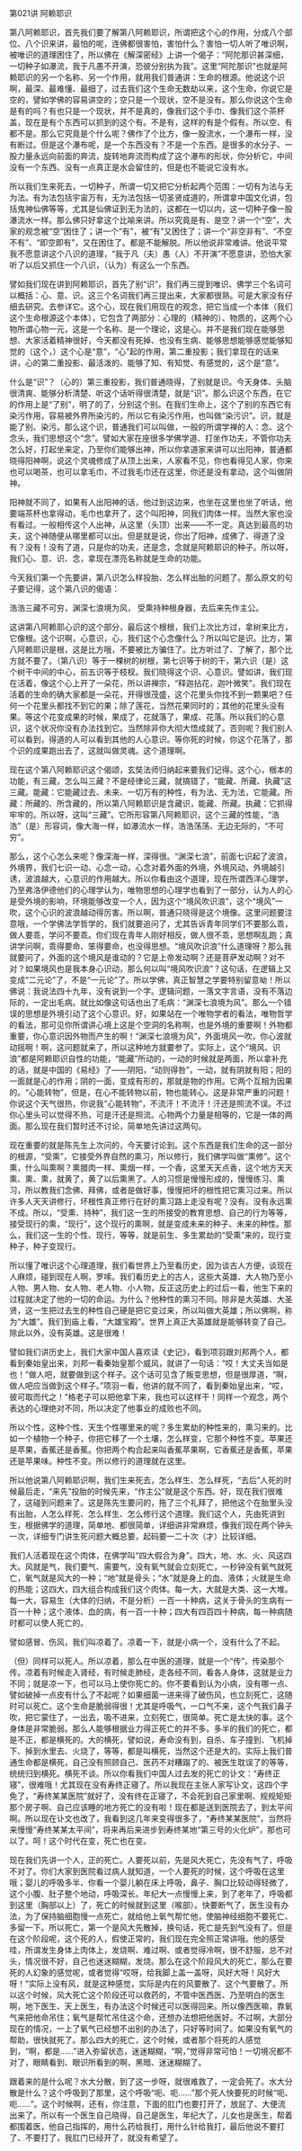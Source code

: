 
第021讲 阿赖耶识

第八阿赖耶识，首先我们要了解第八阿赖耶识，所谓把这个心的作用，分成八个部位、八个识来讲，最怕的呢，连佛都很害怕，害怕什么？害怕一切人听了唯识啊，被唯识的道理困住了，所以佛在《解深密经》上讲一个偈子：“阿陀那识甚深细，一切种子如瀑流，我于凡愚不开演，恐彼分别执为我”。这里“阿陀那识”也就是阿赖耶识的另一个名称、另一个作用，就用我们普通讲：生命的根源。他说这个识啊，最深、最难懂、最细了，过去我们这个生命无数劫以来，这个生命，你说它是空的，譬如学佛的容易讲空的；空只是一个现状，空不是没有。那么你说这个生命是有的吗？有也只是一个现状，并不是真的，像我们这个手巾、像我们这个茶杯盖，现在是有个东西可以抓到的这个有。不是有，这样的有是个假有。所以空、有都不是。那么它究竟是个什么呢？佛作了个比方，像一股流水，一个瀑布一样，没有断过。但是这个瀑布呢，是一个东西没有？不是一个东西。是很多的水分子、一股力量永远向前面的奔流，旋转地奔流而构成了这个瀑布的形状，你分析它，中间没有一个东西、没有一点真正是水会留住的，但是也不能说它没有水。

所以我们生来死去，一切种子，所谓一切又把它分析起两个范围：一切有为法与无为法。有为法包括宇宙万有，无为法包括一切圣贤成道的，所谓拿中国文化讲，包括鬼神仙佛等等，尤其是仙佛证到无为法的，这都在一切以内，这一切种子像一股瀑流水一样。那么佛只好拿这个比喻来讲。所以究竟是有、是空？讲一个“空”，大家的观念被“空”困住了；讲一个“有”，被“有”又困住了；讲一个“非空非有”、“不空不有”、“即空即有”，又在困住了。都是不能解脱。所以他说非常难讲。他说平常我不愿意讲这个八识的道理，“我于凡（夫）愚（人）不开演”不愿意讲，恐怕大家听了以后又抓住一个八识，（认为）有这么一个东西。

譬如我们现在讲到阿赖耶识，首先了别“识”，我们再三提到唯识、佛学三个名词可以概括：心、意、识。这三个名词我们再三提出来，大家都很熟。可是大家没有仔细去研究、去参详它。这个心，现在我们用现在的观念，把它当成一个本体（我们这个生命根源这个本体），它包含了两部分：心理的（精神的）、物质的，这两个心物所谓心物一元，这是一个名称、是一个理论，这是心。并不是我们现在能够思想、大家活着精神很好，今天都没有死掉、也没有生病、能够思想能够感觉能够知觉的（这个，）这个心是“意”，“心”起的作用，第二重投影；我们拿现在的话来讲，心的第二重投影、最活泼的、能够了知、有知觉、有感觉的，这个是“意”。

什么是“识”？（心的）第三重投影，我们普通晓得，了别就是识。今天身体、头脑很清爽、能够分析清楚、听这个话听得很清楚，就是“识”。那么识这个东西，在它的作用上是“了别”，明了的了，分别这个别。在我们生命上，这个了别的东西它有染污作用，容易被外界所染污的，所以它有染污作用，也叫做“染污识”。识，就是能了别、染污。那么这个识，普通我们可以叫做，一般的所谓学禅的人：念、这个念头，我们思想这个“念”。譬如大家在座很多学佛学道、打坐作功夫，不管你功夫怎么好，打起坐来定，乃至你们能够出神，所以你拿道家来讲可以出阳神，普通都晓得阳神啊，说这个灵魂修成了从顶上出来，人家看不见，你也看得见人家，你来也可以喝茶，也可以拿毛巾，不过我毛巾还在这里，你还是没有拿动，这个叫做阴神。

阳神就不同了，如果有人出阳神的话，他过到这边来，也坐在这里也坐了听话，他要端茶杯也拿得动，毛巾也拿开了，这个叫阳神，同我们肉体一样。当然大家也没有看过。一般相传这个人出神，从这里（头顶）出来——不一定。真达到最高的功夫，这个神随便从哪里都可以出。但是就是说，你出了阳神，成佛了、得道了没有？没有！没有了道，只是你的功夫，还是念，念就是阿赖耶识的种子。所以呀，我们心、意、识、念，拿现在漂亮名称就是生命的功能。

今天我们第一个先要讲，第八识怎么样投胎、怎么样出胎的问题了。那么原文的句子要记得，这个第八识的偈语：

浩浩三藏不可穷，渊深七浪境为风，
受熏持种根身器，去后来先作主公。

这讲第八阿赖耶心识的这个部分，最后这个根根，我们上次比方过，拿树来比方，它像根。这个识啊，心意识，心，我们这个心念像什么？所以叫它是识。比方，第八阿赖耶识是根，这是比方哦，不要被比方骗住了。比方听过了、了解了，那个比方就不要了。（第八识）等于一棵树的树根，第七识等于树的干，第六识（是）这个树干中间的中心，前五识等于枝杈。我们晓得这个识、心意识。譬如讲，我们现在活着，像这个心上开了一朵花，所以讲禅宗，“释迦拈花，迦叶微笑”。我们现在活着的生命的确大家都是一朵花，开得很茂盛，这个花里头你找不到一颗果吧？任何一个花里头都找不到它的果；除了莲花，当然花果同时的；其他的花里头没有果。等这个花变成果的时候，果成了，花就落了，果成、花落。所以我们的心意识，这个状况你没有办法找到它。当然除非你大彻大悟成就了。否则呢？我们别人可以看到，得道的人可以看到其他的人心意识。等你死的时候，你这个花落了，那个识的成果跑出去了，这就叫做灵魂。这个道理啊。

现在这个第八阿赖耶识这个偈颂，玄奘法师归纳起来要我们记得。这个心，根本的功能，有三藏，怎么叫三藏？不是经律论三藏，就搞错了，“能藏、所藏、执藏”这三藏。能藏：它能藏过去、未来、一切万有的种性，有为法、无为法，它能藏。所藏：所藏的、所含藏的，所以第八阿赖耶识是含藏识，能藏、所藏。执藏：它抓得牢牢的。所以呀，这叫“三藏”。它所形容第八阿赖耶识，这个三藏的性能，“浩浩”（是）形容词，像大海一样，如瀑流水一样，浩浩荡荡、无边无际的，“不可穷”。

那么，这个心怎么来呢？像深海一样，深得很。“渊深七浪”，前面七识起了波浪，外境界，我们七识一动、心念一动，心念对着外面的外境，外境风动，外境越引诱，波浪越大，心意识的作用越大。所以你看由这个道理，现在所谓西洋心理学，乃至弗洛伊德他们的心理学认为，唯物思想的心理学也看到了一部分，认为人的心是受外境的影响，环境能够改变一个人，因为这个“境风吹识浪”，这个“境风”一吹，这个心识的波浪越动得厉害。所以啊，普通只晓得是这个境像。这里问题要注意哦，一个学佛法学哲学的，我们就要追问了，尤其告诉青年同学们不要那么乖，做人要乖，学问不要乖。你们现在青年人刚好相反，做人很不乖，思想啊乱跑；真讲学问啊，乖得要命、笨得要命，也没得思想。“境风吹识浪”什么道理呀？那么我就要问了，外面的这个境风是谁动的？它是上帝发动啊？还是菩萨发动啊？对不对？如果境风也是我本身心识动，那么何以叫“境风吹识浪”？这句话，在逻辑上又变成“二元论”了，不是“一元论”了。所以学佛，真正智慧之学要特别留意呦！所以佛说：我说法四十九年，没有说到一个字。逻辑问题，一落文字言语，没有不落边际的，一定出毛病。就比如像这句话也出了毛病：“渊深七浪境为风”。那么一个错误的思想是外境引动了这个心意识。好，如果站在一个唯物学者的看法，唯物哲学的看法，那可见你所谓讲心境上这是个空洞的名称啊，也是外境的重要啊！外物都重要，你心意识因外物而产生的啊！“渊深七浪境为风”，外面境风一吹，你心波就动摇啊！啊，这问题就来了，所以这种地方就要参了。实际上，这个“境风、识浪”都是阿赖耶识自性的功能，“能藏”所动的，一动的时候就是两面，所以拿补充的话，就是中国的《易经》了——阴阳，“动则得咎”，一动，就有阴就有阳；阳的一面就是心的作用；阴的一面，变成有形的，那就是物的作用。它两个互相为因果的。“心能转物”，但是，在心不能转物以前，物也能转心。这是非常严重的问题！你说这个天气很热，你说我“心能转物”，不流汗！不流汗！汗还是照流不误。不过你心里头可以觉得不热，可是汗还是照流。心物两个力量是相等的，它是一体的两面。那么现在我们暂时还不讨论，简单地先讲过这两句。

现在重要的就是陈先生上次问的，今天要讨论到。这个东西是我们生命的这一部分的根源，“受熏”，它接受外界自然的熏习，所以修行，我们佛学叫做“熏修”。这个熏，什么叫熏啊？熏腊肉一样、熏烟一样，一个香，这里天天点香，这个地方天天熏、熏、熏，就黄了，黄了以后熏黑了。人的习惯是慢慢形成的，慢慢练习、熏习，所以教我们念佛、拜佛，或者是做好事，慢慢把坏的根性把它熏习过来。所以许多人天天讲修行，坏根性真正修行在好的熏习路上走没有呢？没有。没有永远熏不成。所以，“受熏、持种”，我们这一生的所接受的教育思想、自己的行为等等，接受现行的熏，“现行”，这个现行的熏啊，就是变成未来的种子、未来的种性。那么，我们这一生的个性、现行，等等，就是前生、多生累劫的“受熏”来的，现行变种子，种子变现行。

所以懂了唯识这个心理道理，我们看世界上乃至看历史，因为谈古人方便，谈现在人麻烦，碰到现在人啊，罗嗦。我们看历史上的古人，这些大英雄、大人物乃至小人物、男人物、女人物、老人物、小人物，反正这历史上的过后一看，他生下来的过程就决定了他的一切的命运。为什么？他种性的熏习不同。除非是大英雄、大圣贤，这一生把过去生的种性自己硬是把它变过来，所以叫做大英雄；所以佛啊，称为“大雄”。我们到庙上看，“大雄宝殿”。世界上真正大英雄就是能够转变了自己。除此以外，没有英雄。这是很难！

譬如我们讲历史上，我们大家中国人喜欢读《史记》，看到项羽跟刘邦两个人，都看到秦始皇出来，刘邦一看秦始皇那个威风，就讲了一句话：“哎！大丈夫当如是也！”做人吧，就要做到这个样子。这个话可见含了叛变思想，但是很厚道，“啊，做人吧应当做到这个样子。”项羽一看，他讲的就不同了，看到秦始皇出来，“哎，彼可取而代之！”格老子可以把他拿下来，我也可以这样干！同样一个观念，两个表达的心理绝对不同，所以决定了他事业的成败也不同。

所以个性，这种个性、天生个性哪里来的呢？多生累劫的种性来的，熏习来的。比如一个植物一个种子，你把它移了一个土壤，怎么样变，它那个种性不变。苹果还是苹果，香蕉还是香蕉。你把两个构合起来叫香蕉苹果啊，它香蕉还是香蕉，苹果还是苹果味。种性不变。所以修行的道理就在这里。

所以他说第八阿赖耶识啊，我们生来死去，怎么样生、怎么样死，“去后”人死的时候最后走，“来先”投胎的时候先来，“作主公”就是这个东西。好，现在我们很难了，这碰到问题来了。这是陈先生要问的，拖了三个礼拜了，把他这个在胎里头没有出胎，人怎么样死、怎么样生、怎么修行这个道理。我们这个人，先由死讲到生，根据佛学的道理，简单地、都很简单，详细讲非常麻烦，像我们现在两个钟头一次，详细专门讲生死问题大概总要，起码要一二十次（才）比较详细。

我们人活着现在这个肉体，在佛学叫“四大假合为身”。四大，地、水、火、风这四大。风就是气，我们要气、需要气，没有氧气就会立刻死亡，一秒钟没有氧气就死亡，氧气就是风大的一种；“地”就是骨头；“水”就是身上的血、液体；火就是生命的热能；这四大，四大组合构成我们这个肉体。每一大，大就是大类、这一大堆。每一大，容易生（大体的归纳，不是分析）一百一十种病，这关于骨头的生病有一百一十种；这个液体、血的病，有一百一十种；四大有四百四十种病，每一种病随时都可以使人死亡的。

譬如感冒、伤风，我们叫凉着了。凉着一下，就是小病一个，没有什么了不起。

（但）同样可以死人。所以凉着，那么在中医的道理，就是一个“传”，传染那个传。凉着有时候走入肾经，有时候走肺经，走各经不同，看各人身体，这就是业力不同；就是凉一下，也可以马上使你死亡的。你不要看到认为小病，没有哪一点、譬如破掉一点皮有什么了不起呢？如果细菌一进来得了破伤风，也立刻死亡，这随时可以死亡。这个生命是脆弱得很！尤其是呼吸气，一口气不来，这个气我们鼻子吹，把它蒙住了，一出去，吸不进来，立刻死亡，很简单。死亡是太快的事。这个身体是非常脆弱。那么人能够根据业力得正死亡的并不多。多半的我们的死亡，都是不正，都是横死的。大的横死，譬如说，寿命没有到，自杀、车子撞到、飞机掉下、掉到水里去、火烧了，等等，都是叫横死，当然这个还是大的。实际上我们普通生命都是横死，自己没有照顾自己、医药不对糟蹋了的、被医生耽误了的等等，统统归到横死。横死不谈。所以你看我们中国人过去发的死亡的讣文：“寿终正寝”，很难哦！尤其现在没有寿终正寝了。所以我现在主张人家写讣文，这四个字免了，“寿终某某医院”就好了，没有终在正寝了，不会死到自己家里啊、规规矩矩那个房子啊、自己应该睡的地方死亡的没有啦！现在都是送到医院去了，到太平间啊。所以现在讣文也改了，我看到这几年来变得很多了，“寿终某某医院”，当然将来慢慢“寿终某某太平间”，将来再后来进步到寿终某地“第三号的火化炉”，那也可以了。呵！这个时代在变，死亡也在变。

现在我们先讲一个人，正的死亡。人要死以前，先是风大死亡，先没有气了，呼吸不对了。你们大家到医院看过病人就知道，一个人要死的时候，这个呼吸在这里哦；婴儿的呼吸多半、你看一个婴儿躺在床上呼吸，鼻子、胸口比较动得轻微了，这个小腹、肚子整个地动，呼吸深长。年纪大一点慢慢上来，到了老年了，呼吸都到这里（胸部以上）了，死亡的时候就到这里（喉部）。快要断气了，医生没有办法，为了保持脑细胞慢一点死亡，就给他上氧气帮忙他，使脑神经细胞不要死亡、多留一下。所以死亡，第一个是风大先散掉，换句话，死亡是先到气没有了。但是在这个阶段呢，这个死的人，假使正常的，我们现在完全照正常讲哦。他的感受哇，所谓发生身体上肉体上，发烧啊、难过啊、或者觉得冷啊，很不舒服，总不对头，情况很不好，自己也迷迷糊糊，发烧。那么在这个阶段风大的死亡，那么在要死的人幻象的感觉呢，或者觉得“哎呀，给我脚上盖一盖呀，风好大呀！风好大呀！”实际上没有风，就是这种感觉，实际是内在的风要散了、这个气要散了。所以这个时候，风大死亡这个阶段还可以救药的，不管中医西医、乃至明白的医生啊，地下医生、天上医生，有办法这个时候还可以医得回来。所以像西医嘛，靠氧气来把他命吊住；氧气是帮忙吊住这个命，还想办法想把他医好。不过啊，大部分现在的情况，一上了氧气已经想不出别的办法了，只好等时间了。如果没有氧气的帮助，很快就死了。那么四大的死亡，这个时候，或者那个将死的人感觉到，“啊，都是……”进入弥留状态，迷迷糊糊，“啊，”觉得非常可怕！一切境况都不对了，眼睛看到、眼识所看到的啊，黑暗、迷迷糊糊了。

跟着来的是什么呢？水大分散，到了这一步呀，就很难救了，一定会死了。水大分散是什么？这个呼吸到了那里，这个呼吸“呃、呃……”那个死人快要死的时候“呃、呃……”。这个时候啊，还有，你注意，下面的肛门也要打开了，放屁了、大便流出来了。所以有一个医生自己晓得，自己是医生，年纪大了，儿女也是医生，帮着都围着医，他自己指挥的，用什么药给我打，用什么针给我打，最后他说不要打了、不要打了，我肛门已经开了，就没有希望了。